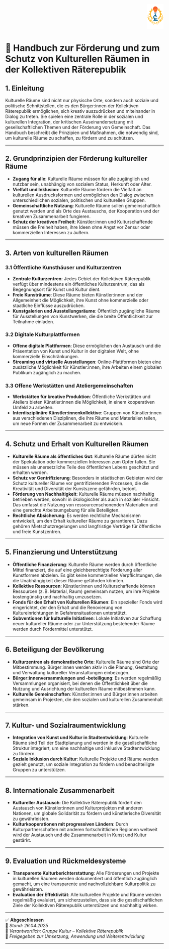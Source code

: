 <p align="right">
  <img src="https://raw.githubusercontent.com/hades-dux/Kollektive-Raeterepublik/main/Meta_und_Systemstruktur/logo_offiziell.png" alt="Logo der Kollektiven Räterepublik" height="80">
</p>

# 🎨 Handbuch zur Förderung und zum Schutz von Kulturellen Räumen in der Kollektiven Räterepublik

## 1. Einleitung

Kulturelle Räume sind nicht nur physische Orte, sondern auch soziale und politische Schnittstellen, die es den Bürger:innen der Kollektiven Räterepublik ermöglichen, sich kreativ auszudrücken und miteinander in Dialog zu treten. Sie spielen eine zentrale Rolle in der sozialen und kulturellen Integration, der kritischen Auseinandersetzung mit gesellschaftlichen Themen und der Förderung von Gemeinschaft. Das Handbuch beschreibt die Prinzipien und Maßnahmen, die notwendig sind, um kulturelle Räume zu schaffen, zu fördern und zu schützen.

---

## 2. Grundprinzipien der Förderung kultureller Räume

- **Zugang für alle**: Kulturelle Räume müssen für alle zugänglich und nutzbar sein, unabhängig von sozialem Status, Herkunft oder Alter.
- **Vielfalt und Inklusion**: Kulturelle Räume fördern die Vielfalt an kulturellen Ausdrucksformen und ermöglichen den Dialog zwischen unterschiedlichen sozialen, politischen und kulturellen Gruppen.
- **Gemeinschaftliche Nutzung**: Kulturelle Räume sollen gemeinschaftlich genutzt werden und als Orte des Austauschs, der Kooperation und der kreativen Zusammenarbeit fungieren.
- **Schutz der kreativen Freiheit**: Künstler:innen und Kulturschaffende müssen die Freiheit haben, ihre Ideen ohne Angst vor Zensur oder kommerziellen Interessen zu äußern.

---

## 3. Arten von kulturellen Räumen

### 3.1 Öffentliche Kunsthäuser und Kulturzentren

- **Zentrale Kulturzentren**: Jedes Gebiet der Kollektiven Räterepublik verfügt über mindestens ein öffentliches Kulturzentrum, das als Begegnungsort für Kunst und Kultur dient.
- **Freie Kunsträume**: Diese Räume bieten Künstler:innen und der Allgemeinheit die Möglichkeit, ihre Kunst ohne kommerzielle oder staatliche Einflüsse auszudrücken.
- **Kunstgalerien und Ausstellungsräume**: Öffentlich zugängliche Räume für Ausstellungen von Kunstwerken, die die breite Öffentlichkeit zur Teilnahme einladen.

### 3.2 Digitale Kulturplattformen

- **Offene digitale Plattformen**: Diese ermöglichen den Austausch und die Präsentation von Kunst und Kultur in der digitalen Welt, ohne kommerzielle Einschränkungen.
- **Streaming und virtuelle Ausstellungen**: Online-Plattformen bieten eine zusätzliche Möglichkeit für Künstler:innen, ihre Arbeiten einem globalen Publikum zugänglich zu machen.

### 3.3 Offene Werkstätten und Ateliergemeinschaften

- **Werkstätten für kreative Produktion**: Öffentliche Werkstätten und Ateliers bieten Künstler:innen die Möglichkeit, in einem kooperativen Umfeld zu arbeiten.
- **Interdisziplinäre Künstler:innenkollektive**: Gruppen von Künstler:innen aus verschiedenen Disziplinen, die ihre Räume und Materialien teilen, um neue Formen der Zusammenarbeit zu entwickeln.

---

## 4. Schutz und Erhalt von Kulturellen Räumen

- **Kulturelle Räume als öffentliches Gut**: Kulturelle Räume dürfen nicht der Spekulation oder kommerziellen Interessen zum Opfer fallen. Sie müssen als unersetzliche Teile des öffentlichen Lebens geschützt und erhalten werden.
- **Schutz vor Gentrifizierung**: Besonders in städtischen Gebieten wird der Schutz kultureller Räume vor gentrifizierenden Prozessen, die die Kreativität und Diversität der Kunstszene gefährden, betont.
- **Förderung von Nachhaltigkeit**: Kulturelle Räume müssen nachhaltig betrieben werden, sowohl in ökologischer als auch in sozialer Hinsicht. Das umfasst die Nutzung von ressourcenschonenden Materialien und eine gerechte Arbeitsumgebung für alle Beteiligten.
- **Rechtliche Absicherung**: Es werden rechtliche Mechanismen entwickelt, um den Erhalt kultureller Räume zu garantieren. Dazu gehören Mietschutzregelungen und langfristige Verträge für öffentliche und freie Kunstzentren.

---

## 5. Finanzierung und Unterstützung

- **Öffentliche Finanzierung**: Kulturelle Räume werden durch öffentliche Mittel finanziert, die auf eine gleichberechtigte Förderung aller Kunstformen abzielen. Es gibt keine kommerziellen Verpflichtungen, die die Unabhängigkeit dieser Räume gefährden könnten.
- **Kollektive Ressourcen**: Künstler:innen und Kulturschaffende können Ressourcen (z. B. Material, Raum) gemeinsam nutzen, um ihre Projekte kostengünstig und nachhaltig umzusetzen.
- **Fonds für den Erhalt von Kulturellen Räumen**: Ein spezieller Fonds wird eingerichtet, der den Erhalt und die Renovierung von Kultureinrichtungen in Gefahrensituationen unterstützt.
- **Subventionen für kulturelle Initiativen**: Lokale Initiativen zur Schaffung neuer kultureller Räume oder zur Unterstützung bestehender Räume werden durch Fördermittel unterstützt.

---

## 6. Beteiligung der Bevölkerung

- **Kulturzentren als demokratische Orte**: Kulturelle Räume sind Orte der Mitbestimmung. Bürger:innen werden aktiv in die Planung, Gestaltung und Verwaltung kultureller Veranstaltungen einbezogen.
- **Bürger:innenversammlungen und -beteiligung**: Es werden regelmäßig Versammlungen organisiert, bei denen die Öffentlichkeit über die Nutzung und Ausrichtung der kulturellen Räume mitbestimmen kann.
- **Kulturelle Gemeinschaften**: Künstler:innen und Bürger:innen arbeiten gemeinsam in Projekten, die den sozialen und kulturellen Zusammenhalt stärken.

---

## 7. Kultur- und Sozialraumentwicklung

- **Integration von Kunst und Kultur in Stadtentwicklung**: Kulturelle Räume sind Teil der Stadtplanung und werden in die gesellschaftliche Struktur integriert, um eine nachhaltige und inklusive Stadtentwicklung zu fördern.
- **Soziale Inklusion durch Kultur**: Kulturelle Projekte und Räume werden gezielt genutzt, um soziale Integration zu fördern und benachteiligte Gruppen zu unterstützen.

---

## 8. Internationale Zusammenarbeit

- **Kultureller Austausch**: Die Kollektive Räterepublik fördert den Austausch von Künstler:innen und Kulturprojekten mit anderen Nationen, um globale Solidarität zu fördern und künstlerische Diversität zu gewährleisten.
- **Kulturkooperationen mit progressiven Ländern**: Durch Kulturpartnerschaften mit anderen fortschrittlichen Regionen weltweit wird der Austausch und die Zusammenarbeit in Kunst und Kultur gestärkt.

---

## 9. Evaluation und Rückmeldesysteme

- **Transparente Kulturberichterstattung**: Alle Förderungen und Projekte in kulturellen Räumen werden dokumentiert und öffentlich zugänglich gemacht, um eine transparente und nachvollziehbare Kulturpolitik zu gewährleisten.
- **Evaluation der Effektivität**: Alle kulturellen Projekte und Räume werden regelmäßig evaluiert, um sicherzustellen, dass sie die gesellschaftlichen Ziele der Kollektiven Räterepublik unterstützen und nachhaltig wirken.

---

✅ **Abgeschlossen**  
📅 *Stand: 26.04.2025*  
🏩 *Verantwortlich: Gruppe Kultur – Kollektive Räterepublik*  
🔐 *Freigegeben zur Umsetzung, Anwendung und Weiterentwicklung*

---
<!--
Autor: Fabio Weidner
Version: 1.0
Sektion: Kultur
Veröffentlichung: April 2025
-->

